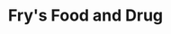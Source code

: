 ---
title: "Fry's Food and Drug"
url: /peoria/frys-food-and-drug-west-union-hills-drive/
shop: supermarket
---